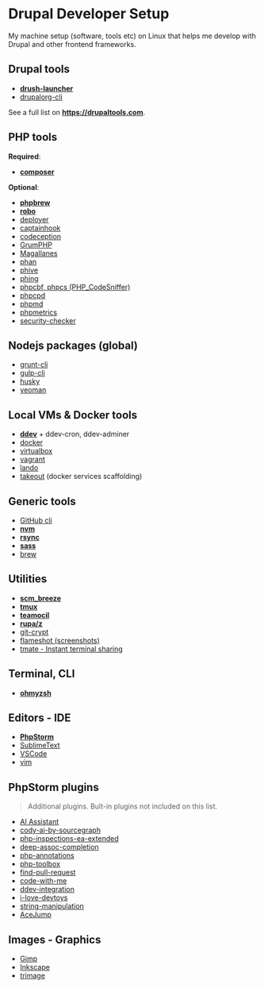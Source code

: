 # Drupal Developer Setup

My machine setup (software, tools etc) on Linux that helps me develop with Drupal and other frontend frameworks.

## Drupal tools

- [**drush-launcher**](https://github.com/drush-ops/drush-launcher)
- [drupalorg-cli](https://github.com/mglaman/drupalorg-cli)

See a full list on **https://drupaltools.com**.

## PHP tools

**Required**:

- [**composer**](https://getcomposer.org)

**Optional**:

- [**phpbrew**](https://github.com/phpbrew/phpbrew)
- [**robo**](https://robo.li)
- [deployer](https://deployer.org)
- [captainhook](https://github.com/captainhookphp/captainhook)
- [codeception](https://github.com/codeception/codeception)
- [GrumPHP](https://github.com/phpro/grumphp)
- [Magallanes](https://github.com/andres-montanez/Magallanes)
- [phan](https://github.com/phan/phan)
- [phive](https://github.com/phar-io/phive)
- [phing](https://www.phing.info)
- [phpcbf, phpcs (PHP_CodeSniffer)](https://github.com/squizlabs/PHP_CodeSniffer)
- [phpcpd](https://github.com/sebastianbergmann/phpcpd)
- [phpmd](https://phpmd.org)
- [phpmetrics](https://github.com/phpmetrics/PhpMetrics)
- [security-checker](https://github.com/enlightn/security-checker)

## Nodejs packages (global)

- [grunt-cli](https://gruntjs.com)
- [gulp-cli](https://gulpjs.com)
- [husky](https://github.com/typicode/husky)
- [yeoman](https://yeoman.io)

## Local VMs & Docker tools

- [**ddev**](https://ddev.readthedocs.io) + ddev-cron, ddev-adminer
- [docker](https://docs.docker.com)
- [virtualbox](https://www.virtualbox.org)
- [vagrant](https://www.vagrantup.com)
- [lando](https://docs.lando.dev)
- [takeout](https://github.com/tighten/takeout) (docker services scaffolding)

## Generic tools

- [GitHub cli](https://cli.github.com/)
- [**nvm**](https://github.com/nvm-sh/nvm)
- [**rsync**](https://rsync.samba.org)
- [**sass**](https://sass-lang.com)
- [brew](https://brew.sh)

## Utilities

- [**scm_breeze**](https://github.com/scmbreeze/scm_breeze)
- [**tmux**](https://github.com/tmux/tmux)
- [**teamocil**](https://github.com/remi/teamocil)
- [**rupa/z**](https://github.com/rupa/z)
- [git-crypt](https://github.com/AGWA/git-crypt)
- [flameshot (screenshots)](https://flameshot.org)
- [tmate - Instant terminal sharing](https://github.com/tmate-io/tmate)

## Terminal, CLI

- [**ohmyzsh**](https://ohmyz.sh)

## Editors - IDE

- [**PhpStorm**](https://www.jetbrains.com/phpstorm)
- [SublimeText](https://www.sublimetext.com)
- [VSCode](https://code.visualstudio.com)
- [vim](https://www.vim.org)

## PhpStorm plugins

> Additional plugins. Bult-in plugins not included on this list.

- [AI Assistant](https://plugins.jetbrains.com/plugin/22282-ai-assistant)
- [cody-ai-by-sourcegraph](https://plugins.jetbrains.com/plugin/9682-cody-ai-by-sourcegraph)
- [php-inspections-ea-extended](https://plugins.jetbrains.com/plugin/7622-php-inspections-ea-extended-)
- [deep-assoc-completion](https://plugins.jetbrains.com/plugin/9927-deep-assoc-completion)
- [php-annotations](https://plugins.jetbrains.com/plugin/7320-php-annotations)
- [php-toolbox](https://plugins.jetbrains.com/plugin/8133-php-toolbox)
- [find-pull-request](https://plugins.jetbrains.com/plugin/8262-find-pull-request)
- [code-with-me](https://plugins.jetbrains.com/plugin/14896-code-with-me)
- [ddev-integration](https://plugins.jetbrains.com/plugin/18813-ddev-integration)
- [i-love-devtoys](https://plugins.jetbrains.com/plugin/20198-i-love-devtoys)
- [string-manipulation](https://plugins.jetbrains.com/plugin/2162-string-manipulation)
- [AceJump](https://plugins.jetbrains.com/plugin/7086-acejump)

## Images - Graphics

- [Gimp](https://www.gimp.org)
- [Inkscape](https://inkscape.org)
- [trimage](https://trimage.org)
